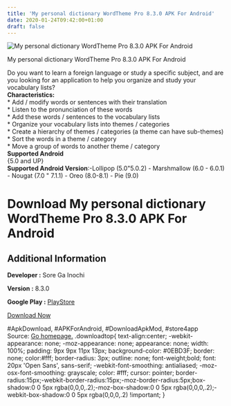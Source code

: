 ```yaml
---
title: 'My personal dictionary WordTheme Pro 8.3.0 APK For Android'
date: 2020-01-24T09:42:00+01:00
draft: false
---
```


![My personal dictionary WordTheme Pro 8.3.0 APK For Android](https://i1.wp.com/apkhome.net/wp-content/uploads/2020/01/My-personal-dictionary-WordTheme-Pro-8.3.0.png "My personal dictionary WordTheme Pro 8.3.0 APK For Android")

  

My personal dictionary WordTheme Pro 8.3.0 APK For Android

Do you want to learn a foreign language or study a specific subject, and are you looking for an application to help you organize and study your vocabulary lists?  
**Characteristics:**  
\* Add / modify words or sentences with their translation  
\* Listen to the pronunciation of these words  
\* Add these words / sentences to the vocabulary lists  
\* Organize your vocabulary lists into themes / categories  
\* Create a hierarchy of themes / categories (a theme can have sub-themes)  
\* Sort the words in a theme / category  
\* Move a group of words to another theme / category  
**Supported Android**  
{5.0 and UP}  
**Supported Android Version**:-Lollipop (5.0"5.0.2) - Marshmallow (6.0 - 6.0.1) - Nougat (7.0 " 7.1.1) - Oreo (8.0-8.1) - Pie (9.0)

Download My personal dictionary WordTheme Pro 8.3.0 APK For Android
===================================================================

Additional Information
----------------------

**Developer :** Sore Ga Inochi

**Version :** 8.3.0

**Google Play :** [PlayStore](https://play.google.com/store/apps/details?id=fr.jmmoriceau.wordthemeProVersion)

  

[Download Now](https://store4app.co/post/my-personal-dictionary-wordtheme-pro-8-3-0-apk-for-android_1579764492)

  
#ApkDownload, #APKForAndroid, #DownloadApkMod, #store4app  
Source: [Go homepage.](https://store4app.co/post/my-personal-dictionary-wordtheme-pro-8-3-0-apk-for-android_1579764492) .downloadtop{ text-align:center; -webkit-appearance: none; -moz-appearance: none; appearance: none; width: 100%; padding: 9px 9px 11px 13px; background-color: #0EBD3F; border: none; color:#fff; border-radius: 3px; outline: none; font-weight;bold; font: 20px 'Open Sans', sans-serif; -webkit-font-smoothing: antialiased; -moz-osx-font-smoothing: grayscale; color: #fff; cursor: pointer; border-radius:15px;-webkit-border-radius:15px;-moz-border-radius:5px;box-shadow:0 0 5px rgba(0,0,0,.2);-moz-box-shadow:0 0 5px rgba(0,0,0,.2);-webkit-box-shadow:0 0 5px rgba(0,0,0,.2) !important; }
